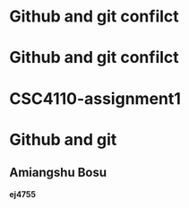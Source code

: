 # Github and git confilct
# Github and git confilct
# CSC4110-assignment1
# Github and git
## Amiangshu Bosu
**ej4755**
